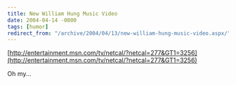 ```yaml
---
title: New William Hung Music Video
date: 2004-04-14 -0800
tags: [humor]
redirect_from: "/archive/2004/04/13/new-william-hung-music-video.aspx/"
---
```


[http://entertainment.msn.com/tv/netcal/?netcal=277&GT1=3256](http://entertainment.msn.com/tv/netcal/?netcal=277&GT1=3256)

Oh my...

